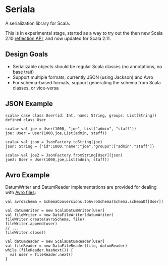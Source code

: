 Seriala
=======

A serialization library for Scala.

This is in experimental stage, started as a way to try out the then new Scala 2.10
[reflection API](http://docs.scala-lang.org/overviews/reflection/overview.html), and now updated for Scala 2.11.

Design Goals
------------

* Serializable objects should be regular Scala classes (no annotations, no base trait)
* Support multiple formats; currently JSON (using Jackson) and Avro
* For schema-based formats, support generating the schema from Scala classes, or vice-versa

JSON Example
------------

    scala> case class User(id: Int, name: String, groups: List[String])
    defined class User
    
    scala> val joe = User(1000, "joe", List("admin", "staff"))
    joe: User = User(1000,joe,List(admin, staff))
    
    scala> val json = JsonFactory.toString(joe)
    json: String = {"id":1000,"name":"joe","groups":["admin","staff"]}
    
    scala> val joe2 = JsonFactory.fromString[User](json)
    joe2: User = User(1000,joe,List(admin, staff))

Avro Example
------------

DatumWriter and DatumReader implementations are provided for dealing with
[Avro files](http://avro.apache.org/docs/1.7.7/gettingstartedjava.html#Serializing):

    val avroSchema = SchemaConversions.toAvroSchema(Schema.schemaOf[User])

    val datumWriter = new ScalaDatumWriter[User]
    val fileWriter = new DataFileWriter(datumWriter)
    fileWriter.create(avroSchema, file)
    fileWriter.append(user)
    // ...
    fileWriter.close()

    val datumReader = new ScalaDatumReader[User]
    val fileReader = new DataFileReader(file, datumReader)
    while (fileReader.hasNext()) {
      val user = fileReader.next()
    }
